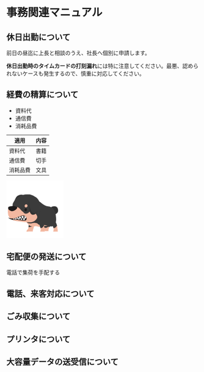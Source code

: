 # 事務関連マニュアル
## 休日出勤について
前日の昼迄に上長と相談のうえ、社長へ個別に申請します。

**休日出勤時のタイムカードの打刻漏れ**には特に注意してください。最悪、認められないケースも発生するので、慎重に対応してください。
## 経費の精算について
- 資料代
- 通信費
- 消耗品費

|適用 |内容
|-- |--
|資料代 |書籍<br>
|通信費|切手 <br>
|消耗品費|文具<br>

![れんげ](img/Renge1.png)
## 宅配便の発送について
電話で集荷を手配する
## 電話、来客対応について
## ごみ収集について
## プリンタについて
## 大容量データの送受信について